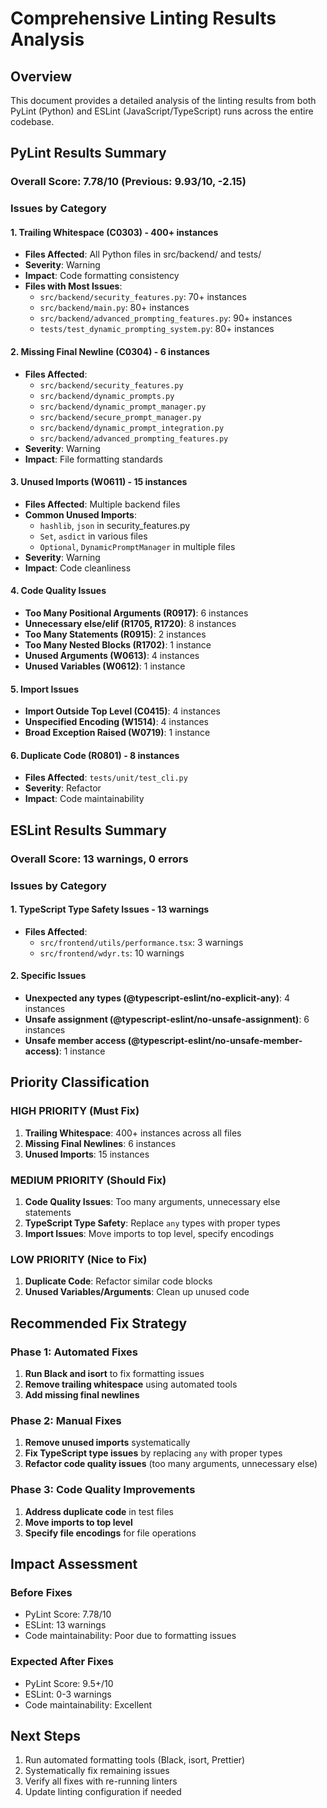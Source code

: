 # Comprehensive Linting Results Analysis

## Overview

This document provides a detailed analysis of the linting results from both PyLint (Python) and ESLint (JavaScript/TypeScript) runs across the entire codebase.

## PyLint Results Summary

### Overall Score: 7.78/10 (Previous: 9.93/10, -2.15)

### Issues by Category

#### 1. **Trailing Whitespace (C0303)** - 400+ instances

- **Files Affected**: All Python files in src/backend/ and tests/
- **Severity**: Warning
- **Impact**: Code formatting consistency
- **Files with Most Issues**:
  - `src/backend/security_features.py`: 70+ instances
  - `src/backend/main.py`: 80+ instances
  - `src/backend/advanced_prompting_features.py`: 90+ instances
  - `tests/test_dynamic_prompting_system.py`: 80+ instances

#### 2. **Missing Final Newline (C0304)** - 6 instances

- **Files Affected**:
  - `src/backend/security_features.py`
  - `src/backend/dynamic_prompts.py`
  - `src/backend/dynamic_prompt_manager.py`
  - `src/backend/secure_prompt_manager.py`
  - `src/backend/dynamic_prompt_integration.py`
  - `src/backend/advanced_prompting_features.py`
- **Severity**: Warning
- **Impact**: File formatting standards

#### 3. **Unused Imports (W0611)** - 15 instances

- **Files Affected**: Multiple backend files
- **Common Unused Imports**:
  - `hashlib`, `json` in security_features.py
  - `Set`, `asdict` in various files
  - `Optional`, `DynamicPromptManager` in multiple files
- **Severity**: Warning
- **Impact**: Code cleanliness

#### 4. **Code Quality Issues**

- **Too Many Positional Arguments (R0917)**: 6 instances
- **Unnecessary else/elif (R1705, R1720)**: 8 instances
- **Too Many Statements (R0915)**: 2 instances
- **Too Many Nested Blocks (R1702)**: 1 instance
- **Unused Arguments (W0613)**: 4 instances
- **Unused Variables (W0612)**: 1 instance

#### 5. **Import Issues**

- **Import Outside Top Level (C0415)**: 4 instances
- **Unspecified Encoding (W1514)**: 4 instances
- **Broad Exception Raised (W0719)**: 1 instance

#### 6. **Duplicate Code (R0801)** - 8 instances

- **Files Affected**: `tests/unit/test_cli.py`
- **Severity**: Refactor
- **Impact**: Code maintainability

## ESLint Results Summary

### Overall Score: 13 warnings, 0 errors

### Issues by Category

#### 1. **TypeScript Type Safety Issues** - 13 warnings

- **Files Affected**:
  - `src/frontend/utils/performance.tsx`: 3 warnings
  - `src/frontend/wdyr.ts`: 10 warnings

#### 2. **Specific Issues**

- **Unexpected any types (@typescript-eslint/no-explicit-any)**: 4 instances
- **Unsafe assignment (@typescript-eslint/no-unsafe-assignment)**: 6 instances
- **Unsafe member access (@typescript-eslint/no-unsafe-member-access)**: 1 instance

## Priority Classification

### **HIGH PRIORITY** (Must Fix)

1. **Trailing Whitespace**: 400+ instances across all files
2. **Missing Final Newlines**: 6 instances
3. **Unused Imports**: 15 instances

### **MEDIUM PRIORITY** (Should Fix)

1. **Code Quality Issues**: Too many arguments, unnecessary else statements
2. **TypeScript Type Safety**: Replace `any` types with proper types
3. **Import Issues**: Move imports to top level, specify encodings

### **LOW PRIORITY** (Nice to Fix)

1. **Duplicate Code**: Refactor similar code blocks
2. **Unused Variables/Arguments**: Clean up unused code

## Recommended Fix Strategy

### Phase 1: Automated Fixes

1. **Run Black and isort** to fix formatting issues
2. **Remove trailing whitespace** using automated tools
3. **Add missing final newlines**

### Phase 2: Manual Fixes

1. **Remove unused imports** systematically
2. **Fix TypeScript type issues** by replacing `any` with proper types
3. **Refactor code quality issues** (too many arguments, unnecessary else)

### Phase 3: Code Quality Improvements

1. **Address duplicate code** in test files
2. **Move imports to top level**
3. **Specify file encodings** for file operations

## Impact Assessment

### **Before Fixes**

- PyLint Score: 7.78/10
- ESLint: 13 warnings
- Code maintainability: Poor due to formatting issues

### **Expected After Fixes**

- PyLint Score: 9.5+/10
- ESLint: 0-3 warnings
- Code maintainability: Excellent

## Next Steps

1. Run automated formatting tools (Black, isort, Prettier)
2. Systematically fix remaining issues
3. Verify all fixes with re-running linters
4. Update linting configuration if needed
